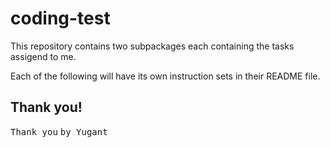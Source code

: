 # coding-test
This repository contains two subpackages each containing the tasks assigend to me.

Each of the following will have its own instruction sets in their README file.

## Thank you!
<kbd>Thank you</kbd>
<kbd>by Yugant</kbd>